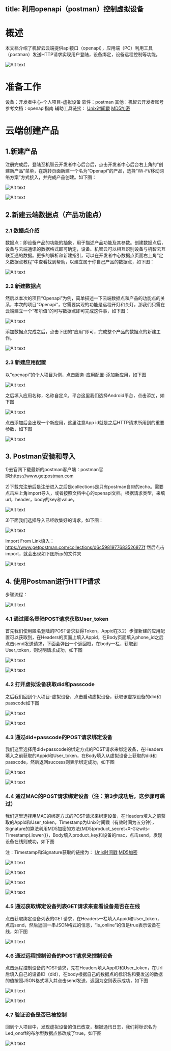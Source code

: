 title: 利用openapi（postman）控制虚拟设备
---
# 概述
本文档介绍了机智云云端提供api接口（openapi），应用端（PC）利用工具（postman）发送HTTP请求实现用户登陆，设备绑定，设备远程控制等功能。

![Alt text](/assets/zh-cn/UserManual/OpenAPI/1484202039422.png)

# 准备工作
设备：开发者中心-个人项目-虚拟设备
软件：postman
其他：机智云开发者账号
参考文档：openapi指南
辅助工具链接：
[Unix时间戳](http://tool.chinaz.com/Tools/unixtime.aspx)
[MD5加密](http://tool.chinaz.com/Tools/md5.aspx)

# 云端创建产品

## 1.新建产品

注册完成后，登陆至机智云开发者中心后台后，点击开发者中心后台右上角的“创建新产品”菜单，在跳转页面新建一个名为“Openapi”的产品，选择“Wi-Fi/移动网络方案”方式接入，并完成产品创建。如下图：

![Alt text](/assets/zh-cn/UserManual/OpenAPI/1484202107571.png)

![Alt text](/assets/zh-cn/UserManual/OpenAPI/1484202114252.png)

## 2.新建云端数据点（产品功能点）

### 2.1 数据点介绍

数据点：即设备产品的功能的抽象，用于描述产品功能及其参数。创建数据点后，设备与云端通讯的数据格式即可确定，设备、机智云可以相互识别设备与机智云互联互通的数据。更多的解析和新建指引，可以在开发者中心数据点页面右上角“定义数据点教程”中查看找到帮助，以建立属于你自己产品的数据点，如下图：

![Alt text](/assets/zh-cn/UserManual/OpenAPI/1484202149343.png)

### 2.2 新建数据点

然后以本次的项目“Openapi”为例，简单描述一下云端数据点和产品的功能点的关系，本次的项目“Openapi”，它需要实现的功能是远程开灯和关灯，那我们只需在云端建立一个“布尔值”的可写数据点即可完成这件事，如下图：

![Alt text](/assets/zh-cn/UserManual/OpenAPI/1484202154955.png)

添加数据点完成之后，点击下图的“应用”即可，完成整个产品的数据点的新建工作。

![Alt text](/assets/zh-cn/UserManual/OpenAPI/1484202160359.png)

### 2.3 新建应用配置

以“openapi”的个人项目为例，点击服务-应用配置-添加新应用，如下图

![Alt text](/assets/zh-cn/UserManual/OpenAPI/1484202178157.png)

之后填入应用名称，名称自定义，平台这里我们选择Android平台，点击添加，如下图

![Alt text](/assets/zh-cn/UserManual/OpenAPI/1484202184575.png)

点击添加后会出现一个新应用，这里注意App id就是之后HTTP请求所用到的重要参数，如下图

![Alt text](/assets/zh-cn/UserManual/OpenAPI/1484202189219.png)

## 3. Postman安装和导入
1)去官网下载最新的postman客户端：postman官网:https://www.getpostman.com

2)下载完注册后是注册进入之后是collections是只有postman自带的echo。需要点击左上角import导入，或者按照文档中心的openapi文档。根据请求类型，来填url，header，body的key和value。

![Alt text](/assets/zh-cn/UserManual/OpenAPI/1484204845865.png)


3)下面我们选择导入已经收集好的请求，如下图：

![Alt text](/assets/zh-cn/UserManual/OpenAPI/1484204941259.png)

Import From Link填入：
https://www.getpostman.com/collections/d6c5981977683526877f
然后点击import，就会出现如下图所示的文件夹

![Alt text](/assets/zh-cn/UserManual/OpenAPI/1484202208479.png)



## 4. 使用Postman进行HTTP请求
步骤流程：

![Alt text](/assets/zh-cn/UserManual/OpenAPI/1484202220532.png)

### 4.1 通过匿名登陆POST请求获取User_token

首先我们使用匿名登陆的POST请求获得Token，Appid在3.2）步骤新建的应用配置可以获取到，在Headers的页面上填入Appid，在Body页面填入phone_id之后点击send发送请求，下面会弹出一个返回框，在body一栏，获取到User_token，则说明请求成功，如下图

![Alt text](/assets/zh-cn/UserManual/OpenAPI/1484202234913.png)

![Alt text](/assets/zh-cn/UserManual/OpenAPI/1484202257125.png)


### 4.2 打开虚拟设备获取did和passcode

之后我们回到个人项目-虚拟设备，点击启动虚拟设备，获取该虚拟设备的did和passcode如下图

![Alt text](/assets/zh-cn/UserManual/OpenAPI/1484202268352.png)

![Alt text](/assets/zh-cn/UserManual/OpenAPI/1484202273760.png)

### 4.3 通过did+passcode的POST请求绑定设备

我们这里选择用did+passcode的绑定方式的POST请求来绑定设备，在Headers填入之前获取的Appid和User_token，在Body填入从虚拟设备上获取的did和passcode，然后返回success则表示绑定成功，如下图

![Alt text](/assets/zh-cn/UserManual/OpenAPI/1484202319341.png)

![Alt text](/assets/zh-cn/UserManual/OpenAPI/1484202323986.png)

### 4.4 通过MAC的POST请求绑定设备（注：第3步成功后，这步骤可跳过）
我们这里选择用MAC的绑定方式的POST请求来绑定设备，在Headers填入之前获取的Appid和User_token，Timestamp为Unix时间戳（有效时间为五分钟），Signature的算法利用MD5加密的方法{MD5(product_secret+X-Gizwits-Timestamp).lower()}，Body填入product_key和设备的mac，点击send，发现设备在线则成功，如下图

注：Timestamp和Signature获取的链接为：
[Unix时间戳](http://tool.chinaz.com/Tools/unixtime.aspx)
[MD5加密](http://tool.chinaz.com/Tools/md5.aspx)

![Alt text](/assets/zh-cn/UserManual/OpenAPI/1484202337484.png)

![Alt text](/assets/zh-cn/UserManual/OpenAPI/1484202344923.png)

![Alt text](/assets/zh-cn/UserManual/OpenAPI/1484202354309.png)

![Alt text](/assets/zh-cn/UserManual/OpenAPI/1484202366432.png)

### 4.5 通过获取绑定设备列表GET请求来查看设备是否在在线

点击获取绑定设备列表的GET请求，在Headers一栏填入Appid和User_token，点击send，然后返回一串JSON格式的信息，“is_online”的值是true表示设备在线，如下图

![Alt text](/assets/zh-cn/UserManual/OpenAPI/1484202391470.png)

### 4.6 通过远程控制设备的POST请求来控制设备

点击远程控制设备的POST请求，先在Headers填入AppID和User_token，在Url后填入自己的设备ID（did），在body根据自己的数据点的标识名和要发送的数据的值按照JSON格式填入并点击send发送，返回为空则表示成功，如下图

![Alt text](/assets/zh-cn/UserManual/OpenAPI/1484202399547.png)

![Alt text](/assets/zh-cn/UserManual/OpenAPI/1484202404343.png)

### 4.7 验证设备是否已被控制

回到个人项目中，发现虚拟设备的值已改变，根据通讯日志，我们将标识名为Led_onoff的布尔型数据点修改成了true，如下图

![Alt text](/assets/zh-cn/UserManual/OpenAPI/1484202412119.png)










